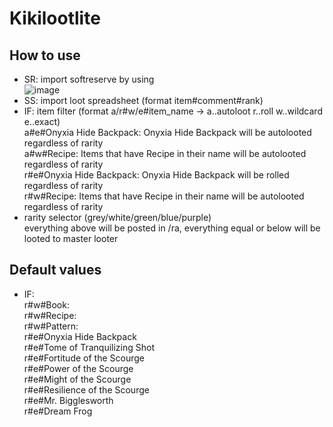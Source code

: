 # Kikilootlite
 
## How to use
- SR: import softreserve by using  
![image](https://github.com/KikidoraFear/Kikiloot/assets/154637862/bf0130b1-cc97-403a-9464-e6b1929929c8)
- SS: import loot spreadsheet (format item#comment#rank)
- IF: item filter (format a/r#w/e#item_name -> a..autoloot r..roll w..wildcard e..exact)  
  a#e#Onyxia Hide Backpack: Onyxia Hide Backpack will be autolooted regardless of rarity  
  a#w#Recipe: Items that have Recipe in their name will be autolooted regardless of rarity  
  r#e#Onyxia Hide Backpack: Onyxia Hide Backpack will be rolled regardless of rarity  
  r#w#Recipe: Items that have Recipe in their name will be autolooted regardless of rarity
- rarity selector (grey/white/green/blue/purple)  
  everything above will be posted in /ra, everything equal or below will be looted to master looter

## Default values
- IF:  
  r#w#Book:  
  r#w#Recipe:  
  r#w#Pattern:  
  r#e#Onyxia Hide Backpack  
  r#e#Tome of Tranquilizing Shot  
  r#e#Fortitude of the Scourge  
  r#e#Power of the Scourge  
  r#e#Might of the Scourge  
  r#e#Resilience of the Scourge  
  r#e#Mr. Bigglesworth  
  r#e#Dream Frog  
